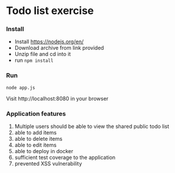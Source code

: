 # Todo list exercise

### Install

- Install https://nodejs.org/en/
- Download archive from link provided
- Unzip file and cd into it
- run `npm install`

### Run
`node app.js`

Visit http://localhost:8080 in your browser

### Application features
1. Multiple users should be able to view the shared public todo list
2. able to add items
3. able to delete items
4. able to edit items 
5. able to deploy in docker 
6. sufficient test coverage to the application
7. prevented XSS vulnerability
